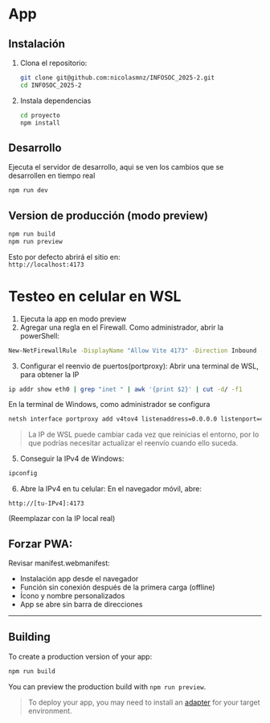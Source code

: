 # App
## Instalación

1. Clona el repositorio:
   ```bash
   git clone git@github.com:nicolasmnz/INFOSOC_2025-2.git
   cd INFOSOC_2025-2
2. Instala dependencias
   ```bash
   cd proyecto
   npm install

## Desarrollo

Ejecuta el servidor de desarrollo, aqui se ven los cambios que se desarrollen en tiempo real
```bash
npm run dev
```

## Version de producción (modo preview)
```bash
npm run build
npm run preview
```
Esto por defecto abrirá el sitio en:  
`http://localhost:4173`

# Testeo en celular en WSL
1. Ejecuta la app en modo preview
2. Agregar una regla en el Firewall. Como administrador, abrir la powerShell:
```cmd
New-NetFirewallRule -DisplayName "Allow Vite 4173" -Direction Inbound -Protocol TCP –LocalPort 4173 –Action Allow
```
3. Configurar el reenvio de puertos(portproxy):
Abrir una terminal de WSL, para obtener la IP
```bash
ip addr show eth0 | grep "inet " | awk '{print $2}' | cut -d/ -f1
```
En la terminal de Windows, como administrador se configura
```cmd
netsh interface portproxy add v4tov4 listenaddress=0.0.0.0 listenport=4173 connectaddress=LA_IP_DE_WSL connectport=4173
```
> La IP de WSL puede cambiar cada vez que reinicias el entorno, por lo que podrías necesitar actualizar el reenvío cuando ello suceda.
5. Conseguir la IPv4 de Windows:
```cmd
ipconfig
```
6. Abre la IPv4 en tu celular:
En el navegador móvil, abre:

```
http://[tu-IPv4]:4173
```
(Reemplazar con la IP local real)


## Forzar PWA:

 Revisar manifest.webmanifest:
- Instalación app desde el navegador
- Función sin conexión después de la primera carga (offline)
- Ícono y nombre personalizados 
- App se abre sin barra de direcciones


---
## Building

To create a production version of your app:

```bash
npm run build
```

You can preview the production build with `npm run preview`.

> To deploy your app, you may need to install an [adapter](https://svelte.dev/docs/kit/adapters) for your target environment.
